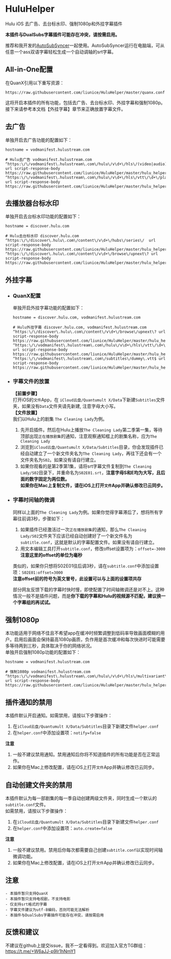 # HuluHelper

Hulu iOS 去广告、去台标水印、强制1080p和外挂字幕插件

**本插件与DualSubs字幕插件可能存在冲突，请按需启用。**

推荐和我开发的[AutoSubSyncer](https://github.com/liunice/AutoSubSyncer)一起使用。AutoSubSyncer运行在电脑端，可从任意一个ass双语字幕轻松生成一个自动调轴的srt字幕。

## All-in-One配置

在QuanX引用以下重写资源：
```
https://raw.githubusercontent.com/liunice/HuluHelper/master/quanx.conf
```
这将开启本插件的所有功能，包括去广告、去台标水印、外挂字幕和强制1080p。  
接下来请参考本文档【外挂字幕】章节来正确放置字幕文件。

## 去广告

单独开启去广告功能的配置如下：

```
hostname = vodmanifest.hulustream.com

# Hulu去广告 vodmanifest.hulustream.com  
^https:\/\/vodmanifest\.hulustream\.com\/hulu\/v\d+\/hls\/(video|audio)\/\d+\/ url script-response-body https://raw.githubusercontent.com/liunice/HuluHelper/master/hulu_helper.js
^https:\/\/vodmanifest\.hulustream\.com\/hulu\/v\d+\/hls\/vtt\/\d+\/playlist\.m3u8 url script-response-body https://raw.githubusercontent.com/liunice/HuluHelper/master/hulu_helper.js
```

## 去播放器台标水印

单独开启去台标水印功能的配置如下：

```
hostname = discover.hulu.com

# Hulu去台标水印 discover.hulu.com 
^https:\/\/discover\.hulu\.com\/content\/v\d+\/hubs\/series\/  url script-response-body https://raw.githubusercontent.com/liunice/HuluHelper/master/hulu_helper.js
^https:\/\/discover\.hulu\.com\/content\/v\d+\/browse\/upnext\? url script-response-body https://raw.githubusercontent.com/liunice/HuluHelper/master/hulu_helper.js
```

## 外挂字幕

- ### QuanX配置
  单独开启外挂字幕功能的配置如下：
  ```
  hostname = discover.hulu.com, vodmanifest.hulustream.com

  # Hulu外挂字幕 discover.hulu.com, vodmanifest.hulustream.com  
  ^https:\/\/discover\.hulu\.com\/content\/v\d+\/browse\/upnext\? url script-response-body https://raw.githubusercontent.com/liunice/HuluHelper/master/hulu_helper.js
  ^https:\/\/vodmanifest\.hulustream\.com\/hulu\/v\d+\/hls\/vtt\/\d+\/playlist\.m3u8 url script-response-body https://raw.githubusercontent.com/liunice/HuluHelper/master/hulu_helper.js
  ^https:\/\/vodmanifest\.hulustream\.com\/subtitles\/dummy\.vtt$ url script-response-body https://raw.githubusercontent.com/liunice/HuluHelper/master/hulu_helper.js
  ```

- ### 字幕文件的放置
  **【前置步骤】**  
  打开iOS的``文件``App，在 ``iCloud云盘/Quantumult X/Data``下新建``Subtitles``文件夹，如果没有``Data``文件夹请先新建, 注意字母大小写。  
  **【文件放置】**  
  我们以Hulu上的剧集 ``The Cleaning Lady``为例。  
  1. 先开启插件。然后在Hulu上播放``The Cleaning Lady``第二季第一集，等待顶部出现``正在播放剧集``的通知，注意观察通知框上的剧集名称，应为``The Cleaning Lady``
  2. 浏览到``iCloud云盘/Quantumult X/Data/Subtitles``目录，你会发现插件已经自动建立了一个新文件夹名为``The Cleaning Lady``，再往下还会有一个文件夹名为``S02``。如果没有请自行建立。
  3. 如果你观看的是第2季第1集，请将srt字幕文件复制到``The Cleaning Lady/S02``目录下，并重命名为``S02E01.srt``，**注意字母S和E均为大写，且后面的数字固定为两位数。**  
  **如果你在Mac上复制文件，请在iOS上打开``文件``App并确认修改已云同步。**

- ### 字幕时间轴的微调
  同样以上面的``The Cleaning Lady``为例。如果你觉得字幕滞后了，想将所有字幕往前调3秒，步骤如下：  
  1. 如果插件已经激活过一次``正在播放剧集``的通知，那么``The Cleaning Lady/S02``文件夹下应该已经自动创建好了一个新文件名为``subtitle.conf``，这就是默认的字幕配置文件。如果没有请自行建立。
  2. 用文本编辑工具打开``subtitle.conf``，修改offset设置项为：``offset=-3000``  
     **注意这里的offset的单位为毫秒**

  类似的，如果你只想将S02E01往后调3秒，请在``subtitle.conf``中添加设置项：``S02E01:offset=3000``  
     **注意offset前的符号为英文冒号，此设置可以与上面的设置项共存**
  
  部分网友反馈下载的字幕时快时慢，即使配置了时间轴微调还是对不上。这种情况一般不是插件问题，而是**你下载的字幕和Hulu的视频源不匹配，建议换一个字幕组的再试试。**

## 强制1080p

本功能适用于网络不佳且不希望app在缓冲时频繁调整到低码率导致画面模糊的用户。启用后画面会保持最高1080p画质，负作用是首次缓冲和每次快进时可能需要多等待两到三秒，具体取决于你的网络状况。  
单独开启强制1080p功能的配置如下：
```
hostname = vodmanifest.hulustream.com

# 强制1080p vodmanifest.hulustream.com
^https:\/\/vodmanifest\.hulustream\.com\/hulu\/v\d+\/hls\/multivariant\/\d+\/playlist\.m3u8 url script-response-body https://raw.githubusercontent.com/liunice/HuluHelper/master/hulu_helper.js
```

## 插件通知的禁用

本插件默认开启通知。如需禁用，请按以下步骤操作：  
1. 在``iCloud云盘/Quantumult X/Data/Subtitles``目录下新建文件``helper.conf``
2. 在``helper.conf``中添加设置项：``notify=false``  

**注意**  
1. 一般不建议禁用通知。禁用通知后你将不知道插件的所有功能是否在正常运作。
2. 如果你在Mac上修改配置，请在iOS上打开``文件``App并确认修改已云同步。

## 自动创建文件夹的禁用

本插件默认为每一部剧集的每一季自动创建两级文件夹，同时生成一个默认的``subtitle.conf``文件。  
如需禁用，请按以下步骤操作：  
1. 在``iCloud云盘/Quantumult X/Data/Subtitles``目录下新建文件``helper.conf``
2. 在``helper.conf``中添加设置项：``auto.create=false``  

**注意**  
1. 一般不建议禁用。禁用后你每次都需要自己创建``subtitle.conf``以实现时间轴微调功能。
2. 如果你在Mac上修改配置，请在iOS上打开``文件``App并确认修改已云同步。

## 注意

    - 本插件暂只支持QuanX
    - 本插件暂只支持电视剧，不支持电影
    - 仅支持srt格式的字幕
    - 字幕文件建议为utf-8编码，否则可能无法解析
    - 本插件与DualSubs字幕插件可能存在冲突，请按需启用

## 反馈和建议

不建议在github上提交issue，我不一定看得到。欢迎加入官方TG群组：https://t.me/+W6aJJ-p9Ir1hNmY1
